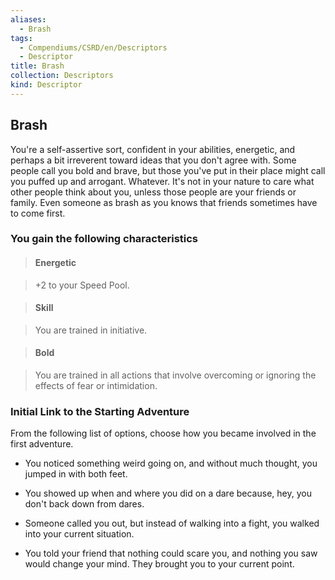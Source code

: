 ```yaml
---
aliases:
  - Brash
tags:
  - Compendiums/CSRD/en/Descriptors
  - Descriptor
title: Brash
collection: Descriptors
kind: Descriptor
---
```

## Brash    
You're a self-assertive sort, confident in your abilities, energetic, and perhaps a bit irreverent toward ideas that you don't agree with. Some people call you bold and brave, but those you've put in their place might call you puffed up and arrogant. Whatever. It's not in your nature to care what other people think about you, unless those people are your friends or family. Even someone as brash as you knows that friends sometimes have to come first.  
### You gain the following characteristics    
> #### Energetic  
> +2 to your Speed Pool.    
  
> #### Skill  
> You are trained in initiative.    
  
> #### Bold  
> You are trained in all actions that involve overcoming or ignoring the effects of fear or intimidation.    
  
### Initial Link to the Starting Adventure    
From the following list of options, choose how you became involved in the first adventure.    
- You noticed something weird going on, and without much thought, you jumped in with both feet.    
- You showed up when and where you did on a dare because, hey, you don't back down from dares.    
- Someone called you out, but instead of walking into a fight, you walked into your current situation.    
- You told your friend that nothing could scare you, and nothing you saw would change your mind. They brought you to your current point.  